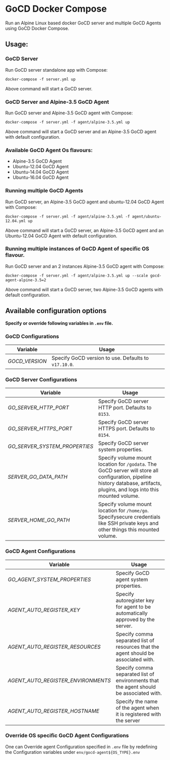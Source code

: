 # GoCD Docker Compose

Run an Alpine Linux based docker GoCD server and multiple GoCD Agents using GoCD Docker Compose.

## Usage:

### GoCD Server
Run GoCD server standalone app with Compose:
```
docker-compose -f server.yml up
```
Above command will start a GoCD server.

### GoCD Server and Alpine-3.5 GoCD Agent

Run GoCD server and Alpine-3.5 GoCD agent with Compose:
```
docker-compose -f server.yml -f agent/alpine-3.5.yml up
```
Above command will start a GoCD server and an Alpine-3.5 GoCD agent with default configuration.

### Available GoCD Agent Os flavours:
* Alpine-3.5 GoCD Agent
* Ubuntu-12.04 GoCD Agent
* Ubuntu-14.04 GoCD Agent
* Ubuntu-16.04 GoCD Agent

### Running multiple GoCD Agents

Run GoCD server, an Alpine-3.5 GoCD agent and ubuntu-12.04 GoCD Agent with Compose:
```
docker-compose -f server.yml -f agent/alpine-3.5.yml -f agent/ubuntu-12.04.yml up
```
Above command will start a GoCD server, an Alpine-3.5 GoCD agent and an Ubuntu-12.04 GoCD Agent with default configuration.

### Running multiple instances of GoCD Agent of specific OS flavour.

Run GoCD server and an 2 instances Alpine-3.5 GoCD agent with Compose:
```
docker-compose -f server.yml -f agent/alpine-3.5.yml up --scale gocd-agent-alpine-3.5=2
```
Above command will start a GoCD server, two Alpine-3.5 GoCD agents with default configuration.


## Available configuration options
__Specify or override following variables in `.env` file.__

### GoCD Configurations

|Variable | Usage |
|---------|-------|
|*GOCD_VERSION* | Specify GoCD version to use. Defaults to `v17.10.0`. |


### GoCD Server Configurations
|Variable | Usage |
|---------|-------|
*GO_SERVER_HTTP_PORT* | Specify GoCD server HTTP port. Defaults to `8153`.
*GO_SERVER_HTTPS_PORT* | Specify GoCD server HTTPS port. Defaults to `8154`.
*GO_SERVER_SYSTEM_PROPERTIES* | Specify GoCD server system properties.
*SERVER_GO_DATA_PATH* | Specify volume mount location for `/godata`. The GoCD server will store all configuration, pipeline history database, artifacts, plugins, and logs into this mounted volume.
*SERVER_HOME_GO_PATH* | Specify volume mount location for `/home/go`. Specifysecure credentials like SSH private keys and other things this mounted volume.

### GoCD Agent Configurations
|Variable | Usage |
|---------|-------|
*GO_AGENT_SYSTEM_PROPERTIES* | Specify GoCD agent system properties.
*AGENT_AUTO_REGISTER_KEY* | Specify autoregister key for agent to be automatically approved by the server.
*AGENT_AUTO_REGISTER_RESOURCES* | Specify comma separated list of resources that the agent should be associated with.
*AGENT_AUTO_REGISTER_ENVIRONMENTS* | Specify comma separated list of environments that the agent should be associated with.
*AGENT_AUTO_REGISTER_HOSTNAME* | Specify the name of the agent when it is registered with the server


### Override OS specific GoCD Agent Configurations
One can Override agent Configuration specified in `.env` file by redefining the Configuration variables under `env/gocd-agent${OS_TYPE}.env`
